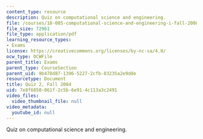 ```yaml
---
content_type: resource
description: Quiz on computational science and engineering.
file: /courses/18-085-computational-science-and-engineering-i-fall-2008/7e8f6850061f2c5b6e914c113a3c2491_quiz218085f04.pdf
file_size: 72961
file_type: application/pdf
learning_resource_types:
- Exams
license: https://creativecommons.org/licenses/by-nc-sa/4.0/
ocw_type: OCWFile
parent_title: Exams
parent_type: CourseSection
parent_uid: 9b478d87-1396-5227-2cfb-83235a2e9dde
resourcetype: Document
title: Quiz 2, Fall 2004
uid: 7e8f6850-061f-2c5b-6e91-4c113a3c2491
video_files:
  video_thumbnail_file: null
video_metadata:
  youtube_id: null
---
```

Quiz on computational science and engineering.